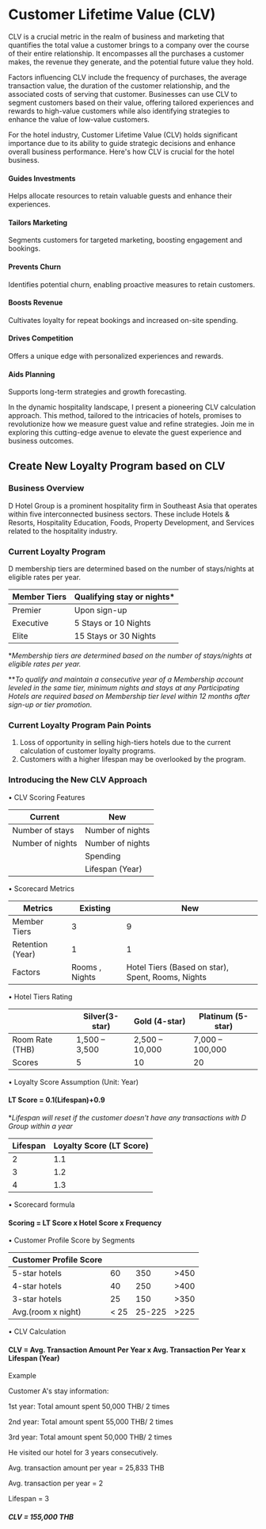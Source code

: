 # Customer Lifetime Value (CLV) 
CLV is a crucial metric in the realm of business and marketing that quantifies the total value a customer brings to a company over the course of their entire relationship. 
It encompasses all the purchases a customer makes, the revenue they generate, and the potential future value they hold.

Factors influencing CLV include the frequency of purchases, the average transaction value, the duration of the customer relationship, and the associated costs of serving 
that customer. Businesses can use CLV to segment customers based on their value, offering tailored experiences and rewards to high-value customers while also identifying 
strategies to enhance the value of low-value customers.

For the hotel industry, Customer Lifetime Value (CLV) holds significant importance due to its ability to guide strategic decisions and enhance overall business performance. 
Here's how CLV is crucial for the hotel business.

#### Guides Investments 
Helps allocate resources to retain valuable guests and enhance their experiences.

#### Tailors Marketing 
Segments customers for targeted marketing, boosting engagement and bookings.

#### Prevents Churn
Identifies potential churn, enabling proactive measures to retain customers.

#### Boosts Revenue
Cultivates loyalty for repeat bookings and increased on-site spending.

#### Drives Competition
Offers a unique edge with personalized experiences and rewards.

#### Aids Planning 
Supports long-term strategies and growth forecasting.

In the dynamic hospitality landscape, I present a pioneering CLV calculation approach. This method, tailored to the intricacies of hotels, promises to revolutionize how we 
measure guest value and refine strategies. Join me in exploring this cutting-edge avenue to elevate the guest experience and business outcomes.

## Create New Loyalty Program based on CLV
### Business Overview
D Hotel Group is a prominent hospitality firm in Southeast Asia that operates within five interconnected business sectors. These include Hotels & Resorts, Hospitality Education, Foods, Property Development, and Services related to the hospitality industry.

### Current Loyalty Program
D membership tiers are determined based on the number of stays/nights at eligible rates per year.

| Member Tiers | Qualifying stay or nights* |
|--------------|----------------------------|
|Premier	     | Upon sign-up               |
|Executive     | 5 Stays or 10 Nights       |
|Elite	       | 15 Stays or 30 Nights      |

**Membership tiers are determined based on the number of stays/nights at eligible rates per year.*

***To qualify and maintain a consecutive year of a Membership account leveled in the same tier, minimum nights and stays at any Participating Hotels are required based on
Membership tier level within 12 months after sign-up or tier promotion.*

### Current Loyalty Program Pain Points
1.	Loss of opportunity in selling high-tiers hotels due to the current calculation of customer loyalty programs.
2.	Customers with a higher lifespan may be overlooked by the program.

### Introducing the New CLV Approach
•	CLV Scoring Features

| Current            |	New                 |
|--------------------|----------------------|
| Number of stays	   | Number of nights     |
| Number of nights   | Number of nights     |
|                    | Spending             |
|                    | Lifespan (Year)      |

•	Scorecard Metrics

| Metrics	         | Existing	     | New                                              |
|------------------|---------------|--------------------------------------------------|
| Member Tiers     | 3             | 9                                                |
| Retention (Year) | 1	           | 1                                                |
| Factors          |Rooms , Nights |Hotel Tiers (Based on star), Spent, Rooms, Nights |

•	Hotel Tiers Rating

|                    | Silver(3-star)	       | Gold (4-star)	       | Platinum (5-star)      |
|--------------------|-----------------------|-----------------------|------------------------|
| Room Rate (THB)    | 1,500 – 3,500         | 2,500 – 10,000        | 7,000 – 100,000        |
| Scores             | 5                     | 10                    | 20                     |

•	Loyalty Score Assumption (Unit: Year)

  #### LT Score = 0.1(Lifespan)+0.9  

**Lifespan will reset if the customer doesn't have any transactions with D Group within a year*
  
| Lifespan      | Loyalty Score (LT Score)     |
|---------------|------------------------------|
| 2	            | 1.1                          |
| 3	            | 1.2                          |
| 4		          | 1.3                          |


•	Scorecard formula

  #### Scoring = LT Score x Hotel Score x Frequency


•	Customer Profile Score by Segments

| Customer Profile Score |             |              |                |
|------------------------|-------------|--------------|----------------|
| 5-star hotels          |      60     |     350      |      >450      |
| 4-star hotels          |      40     |     250      |      >400      |
| 3-star hotels          |      25     |     150      |      >350      |
| Avg.(room x night)     |    < 25     |   25-225     |      >225      |

•	CLV Calculation

  #### CLV = Avg. Transaction Amount Per Year x Avg. Transaction Per Year x Lifespan (Year)

Example

Customer A's stay information:

1st year: Total amount spent 50,000 THB/ 2 times

2nd year: Total amount spent 55,000 THB/ 2 times

3rd year: Total amount spent 50,000 THB/ 2 times

He visited our hotel for 3 years consecutively.

Avg. transaction amount per year = 25,833 THB

Avg. transaction per year = 2

Lifespan = 3

##### CLV = 155,000 THB

